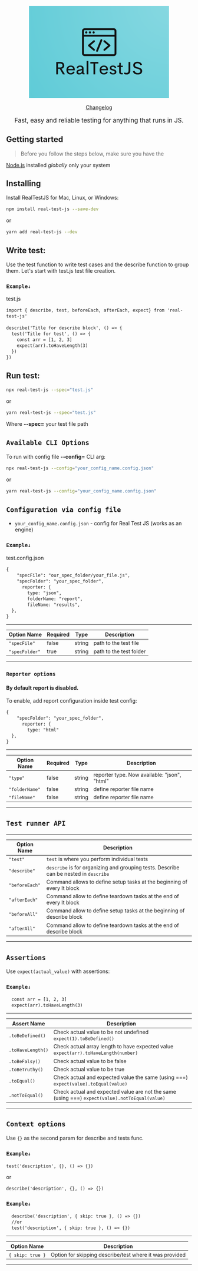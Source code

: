 <p align="center">
  <a href="./logo/logo.png">
    <picture>
      <img alt="RealTestJS" src="./logo/logo.png">
    </picture>    
  </a>
</p>

<p align="center">
  <a href="./CHANGELOG.md">Changelog</a> 
</p>
<p align="center" style="font-size:120%;">
  Fast, easy and reliable testing for anything that runs in JS.
</p>

## Getting started

> Before you follow the steps below, make sure you have the

[Node.js](https://nodejs.org/en/download/) installed _globally_ only your system

## Installing

Install RealTestJS for Mac, Linux, or Windows:

```bash
npm install real-test-js --save-dev
```

or

```bash
yarn add real-test-js --dev
```

## Write test:

Use the test function to write test cases and the describe function to group them.
Let's start with test.js test file creation.

### `Example↓`

test.js

```
import { describe, test, beforeEach, afterEach, expect} from 'real-test-js'

describe('Title for describe block', () => {
  test('Title for test', () => {
    const arr = [1, 2, 3]
    expect(arr).toHaveLength(3)
  })
})
```

## Run test:

```bash
npx real-test-js --spec="test.js"
```

or

```bash
yarn real-test-js --spec="test.js"
```

Where **--spec=** your test file path

## `Available CLI Options`

To run with config file **--config=** CLI arg:

```bash
npx real-test-js --config="your_config_name.config.json"
```

or

```bash
yarn real-test-js --config="your_config_name.config.json"
```

## `Configuration via config file`

- `your_config_name.config.json` - config for Real Test JS (works as an engine)

### `Example↓`

test.config.json

```
{
    "specFile": "our_spec_folder/your_file.js",
    "specFolder": "your_spec_folder",
      reporter: {
        type: "json",
        folderName: "report",
        fileName: "results",
  },
}
```

---

| Option Name    | Required | Type   | Description             |
| -------------- | -------- | ------ | ----------------------- |
| `"specFile"`   | false    | string | path to the test file   |
| `"specFolder"` | true     | string | path to the test folder |

---

### `Reporter options`

#### By default report is disabled.

To enable, add report configuration inside test config:

```
{
    "specFolder": "your_spec_folder",
      reporter: {
        type: "html"
  },
}
```

---

| Option Name    | Required | Type   | Description                                  |
| -------------- | -------- | ------ | -------------------------------------------- |
| `"type"`       | false    | string | reporter type. Now available: "json", "html" |
| `"folderName"` | false    | string | define reporter file name                    |
| `"fileName"`   | false    | string | define reporter file name                    |

---

## `Test runner API`

---

| Option Name    | Description                                                                           |
| -------------- | ------------------------------------------------------------------------------------- |
| `"test"`       | `test` is where you perform individual tests                                          |
| `"describe"`   | `describe` is for organizing and grouping tests. Describe can be nested in `describe` |
| `"beforeEach"` | Command allows to define setup tasks at the beginning of every It block               |
| `"afterEach"`  | Command allow to define teardown tasks at the end of every It block                   |
| `"beforeAll"`  | Command allow to define setup tasks at the beginning of describe block                |
| `"afterAll"`   | Command allow to define teardown tasks at the end of describe block                   |

---

## `Assertions`

Use `expect(actual_value)` with assertions:

### `Example↓`

```
  const arr = [1, 2, 3]
  expect(arr).toHaveLength(3)
```

---

| Assert Name       | Description                                                                                    |
| ----------------- | ---------------------------------------------------------------------------------------------- |
| `.toBeDefined()`  | Check actual value to be not undefined `expect(1).toBeDefined()`                               |
| `.toHaveLength()` | Check actual array length to have expected value `expect(arr).toHaveLength(number)`            |
| `.toBeFalsy()`    | Check actual value to be false                                                                 |
| `.toBeTruthy()`   | Check actual value to be true                                                                  |
| `.toEqual()`      | Check actual and expected value the same (using ===) `expect(value).toEqual(value)`            |
| `.notToEqual()`   | Check actual and expected value are not the same (using ===) `expect(value).notToEqual(value)` |

---

## `Context options`

Use `{}` as the second param for describe and tests func.

### `Example↓`

```
test('description', {}, () => {})
```

or

```
describe('description', {}, () => {})
```

### `Example↓`

```
  describe('description', { skip: true }, () => {})
  //or
  test('description', { skip: true }, () => {})
```

---

| Option Name      | Description                                             |
| ---------------- | ------------------------------------------------------- |
| `{ skip: true }` | Option for skipping describe/test where it was provided |

---
